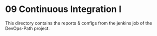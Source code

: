 # 09 Continuous Integration I

This directory contains the reports & configs from the jenkins job of the DevOps-Path project.

